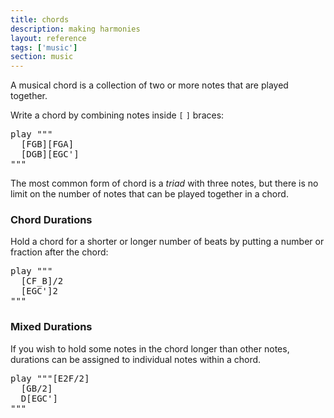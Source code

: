 ```yaml
---
title: chords
description: making harmonies
layout: reference
tags: ['music']
section: music
---
```


A musical chord is a collection of two or more notes that are played
together.

Write a chord by combining notes inside `[` `]` braces:

<pre class="jumbo">
play """
  [FGB][FGA]
  [DGB][EGC']
"""
</pre>

The most common form of chord is a <em>triad</em> with three notes,
but there is no limit on the number of notes that can
be played together in a chord.

<h3>Chord Durations</h3>

Hold a chord for a shorter or longer number of beats by putting
a number or fraction after the chord:

<pre class="jumbo">
play """
  [CF_B]/2
  [EGC']2
"""
</pre>

<h3>Mixed Durations</h3>

If you wish to hold some notes in the chord longer than other
notes, durations can be assigned to individual notes within
a chord.

<pre class="jumbo">
play """[<span data-dfnup="held 2 beats">E2</span><span data-dfn="half a beat">F/2</span>]
  [GB/2]
  D[EGC']
"""
</pre>


